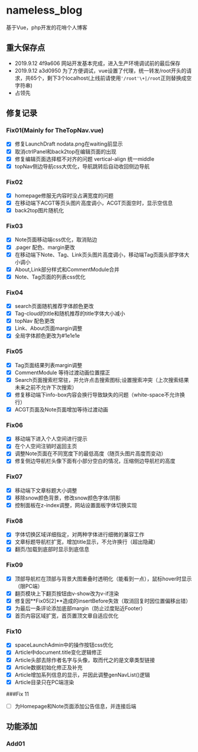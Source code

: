 # nameless_blog
基于Vue，php开发的花哨个人博客

## 重大保存点
- 2019.9.12 4f9a606 网站开发基本完成，进入生产环境调试前的最后保存
- 2019.9.12 a3d0950 为了方便调试，vue设置了代理，统一转发/root开头的请求，共65个，剩下3个localhost(上线前请使用`'/root'\+|/root`正则替换成空字符串)
- 占领先


## 修复记录

### Fix01(Mainly for TheTopNav.vue)
- [X] 修复LaunchDraft nodata.png在waiting前显示
- [X] 取消ctrlPanel和back2top在编辑页面的出现
- [X] 修复编辑页面选择框不对齐的问题 vertical-align 统一middle
- [X] topNav侧边导航css大优化，导航跳转后自动收回侧边导航

### Fix02
- [X] homepage修服无内容时没占满宽度的问题
- [X] 在移动端下ACGT等页头图片高度调小，ACGT页面空时，显示空信息
- [X] back2top图片随机化

### Fix03
- [X] Note页面移动端css优化，取消贴边
- [X] .pager 配色、margin更改
- [X] 在移动端下Note、Tag、Link页头图片高度调小，移动端Tag页面头部字体大小调小
- [X] About,Link部分样式和CommentModule合并
- [X] Note、Tag页面的列表css优化

### Fix04
- [X] search页面随机推荐字体颜色更改
- [X] Tag-cloud的title和随机推荐的title字体大小减小
- [X] topNav 配色更改
- [X] Link、About页面margin调整
- [X] 全局字体颜色更改为#1e1e1e

### Fix05
- [X] Tag页面结果列表margin调整
- [X] CommentModule 等待过渡动画位置摆正
- [X] Search页面搜索栏常驻，并允许点击搜索图标;设置搜索冲突（上次搜索结果未来之前不允许下次搜索）
- [X] 修复移动端下info-box内容会换行导致缺失的问题（white-space不允许换行）
- [X] ACGT页面及Note页面增加等待过渡动画

### Fix06
- [X] 移动端下进入个人空间进行提示
- [X] 在个人空间注销时返回主页
- [X] 调整Note页面在不同宽度下的最低高度（随页头图片高度而变动）
- [X] 修复侧边导航栏头像下面有小部分空白的情况，压缩侧边导航栏的高度

### Fix07
- [X] 移动端下文章标题大小调整
- [X] 移除snow颜色背景，修改snow颜色字体/阴影
- [X] 控制面板在z-index调整，网站设置面板字体切换实现

### Fix08
- [X] 字体切换区域详细指定，对两种字体进行细微的兼容工作
- [X] 文章标题导航栏扩宽，增加title显示，不允许换行（超出隐藏）
- [X] 翻页/加载到底部时显示到底信息

### Fix09
- [X] 顶部导航栏在顶部与背景大图重叠时透明化（能看到一点），鼠标hover时显示（限PC端）
- [X] 翻页模块上下翻页按钮由v-show改为v-if渲染
- [X] 修复因**Fix05[2]**造成的insertBefore失效（取消回复时因位置偏移出错）
- [X] 为最后一条评论添加底部margin（防止过度贴近Footer）
- [X] 首页内容区域扩宽，首页置顶文章自适应优化

### Fix10
- [X] spaceLaunchAdmin中的操作按钮css优化
- [X] Article中document.title变化逻辑修正
- [X] Article头部去除作者名字与头像，取而代之的是文章类型链接
- [X] Article数据初始化修正及补充
- [X] Article增加系列信息的显示，并因此调整genNavList()逻辑
- [X] Article目录只在PC端渲染

###Fix 11
- [ ] 为Homepage和Note页面添加公告信息，并连接后端

## 功能添加

### Add01
